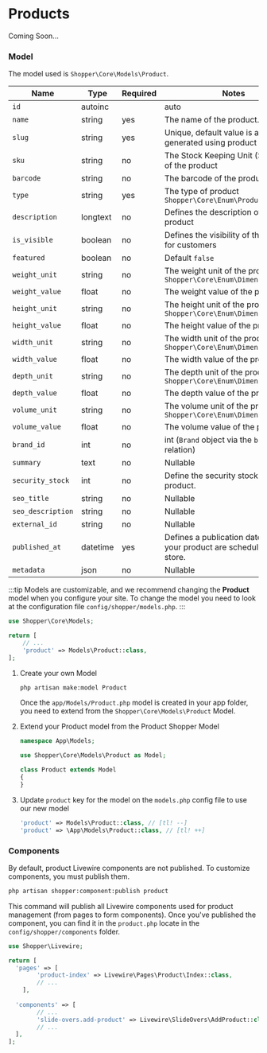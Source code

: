 # Products

Coming Soon...


### Model

The model used is `Shopper\Core\Models\Product`.

| Name              | Type     | Required | Notes                                                                        |
|-------------------|----------|----------|------------------------------------------------------------------------------|
| `id`              | autoinc  |          | auto                                                                         |
| `name`            | string   | yes      | The name of the product.                                                     |
| `slug`            | string   | yes      | Unique, default value is auto generated using product name                   |
| `sku`             | string   | no       | The Stock Keeping Unit (SKU) code of the product                             |
| `barcode`         | string   | no       | The barcode of the product.                                                  |
| `type`            | string   | yes      | The type of product `Shopper\Core\Enum\ProductType`                          |
| `description`     | longtext | no       | Defines the description of the product                                       |
| `is_visible`      | boolean  | no       | Defines the visibility of the product for customers                          |
| `featured`        | boolean  | no       | Default `false`                                                              |
| `weight_unit`     | string   | no       | The weight unit of the product `Shopper\Core\Enum\Dimension\Weight`          |
| `weight_value`    | float    | no       | The weight value of the product                                              |
| `height_unit`     | string   | no       | The height unit of the product `Shopper\Core\Enum\Dimension\Length`          |
| `height_value`    | float    | no       | The height value of the product                                              |
| `width_unit`      | string   | no       | The width unit of the product `Shopper\Core\Enum\Dimension\Length`           |
| `width_value`     | float    | no       | The width value of the product                                               |
| `depth_unit`      | string   | no       | The depth unit of the product `Shopper\Core\Enum\Dimension\Length`           |
| `depth_value`     | float    | no       | The depth value of the product                                               |
| `volume_unit`     | string   | no       | The volume unit of the product `Shopper\Core\Enum\Dimension\Volume`          |
| `volume_value`    | float    | no       | The volume value of the product                                              |
| `brand_id`        | int      | no       | int (`Brand` object via the `brand` relation)                                |
| `summary`         | text     | no       | Nullable                                                                     |
| `security_stock`  | int      | no       | Define the security stock of the product.                                    |
| `seo_title`       | string   | no       | Nullable                                                                     |
| `seo_description` | string   | no       | Nullable                                                                     |
| `external_id`     | string   | no       | Nullable                                                                     |
| `published_at`    | datetime | yes      | Defines a publication date so that your product are scheduled on your store. |
| `metadata`        | json     | no       | Nullable                                                                     |

:::tip
Models are customizable, and we recommend changing the **Product** model when you configure your site.
To change the model you need to look at the configuration file `config/shopper/models.php`.
:::

```php
use Shopper\Core\Models;

return [
    // ...
    'product' => Models\Product::class,
];
```

1. Create your own Model
    ```bash
    php artisan make:model Product
    ```
   Once the `app/Models/Product.php` model is created in your app folder, you need to extend from the `Shopper\Core\Models\Product` Model.

2. Extend your Product model from the Product Shopper Model
    ```php
    namespace App\Models;

    use Shopper\Core\Models\Product as Model;

    class Product extends Model
    {
    }
    ```

3. Update `product` key for the model on the `models.php` config file to use our new model
    ```php
    'product' => Models\Product::class, // [tl! --]
    'product' => \App\Models\Product::class, // [tl! ++]
    ```

### Components

By default, product Livewire components are not published. To customize components, you must publish them.

```bash
php artisan shopper:component:publish product
```

This command will publish all Livewire components used for product management (from pages to form components).
Once you've published the component, you can find it in the `product.php` locate in the `config/shopper/components` folder.

```php
use Shopper\Livewire;

return [
  'pages' => [
        'product-index' => Livewire\Pages\Product\Index::class,
        // ...
    ],
    
  'components' => [
        // ...
        'slide-overs.add-product' => Livewire\SlideOvers\AddProduct::class,
        // ...
  ],
];
```
